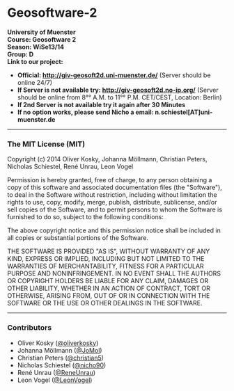 Geosoftware-2
=============

**University of Muenster**<br/>
**Course: Geosoftware 2**<br/>
**Season: WiSe13/14**<br/>
**Group: D** <br/>
**Link to our project:** <br/>
* **Official: http://giv-geosoft2d.uni-muenster.de/** (Server should be online 24/7)<br/>
* **If Server is not available try: http://giv-geosoft2d.no-ip.org/** (Server should be online from 8°° A.M. to 11°° P.M. CET/CEST, Location: Berlin)<br/>
* **If 2nd Server is not available try it again after 30 Minutes**
* **If no option works, please send Nicho a email: n.schiestel[AT]uni-muenster.de** 

***

### The MIT License (MIT)

Copyright (c) 2014 Oliver Kosky, Johanna Möllmann, Christian Peters, Nicholas Schiestel, René Unrau, Leon Vogel

Permission is hereby granted, free of charge, to any person obtaining a copy
of this software and associated documentation files (the "Software"), to deal
in the Software without restriction, including without limitation the rights
to use, copy, modify, merge, publish, distribute, sublicense, and/or sell
copies of the Software, and to permit persons to whom the Software is
furnished to do so, subject to the following conditions:

The above copyright notice and this permission notice shall be included in
all copies or substantial portions of the Software.

THE SOFTWARE IS PROVIDED "AS IS", WITHOUT WARRANTY OF ANY KIND, EXPRESS OR
IMPLIED, INCLUDING BUT NOT LIMITED TO THE WARRANTIES OF MERCHANTABILITY,
FITNESS FOR A PARTICULAR PURPOSE AND NONINFRINGEMENT. IN NO EVENT SHALL THE
AUTHORS OR COPYRIGHT HOLDERS BE LIABLE FOR ANY CLAIM, DAMAGES OR OTHER
LIABILITY, WHETHER IN AN ACTION OF CONTRACT, TORT OR OTHERWISE, ARISING FROM,
OUT OF OR IN CONNECTION WITH THE SOFTWARE OR THE USE OR OTHER DEALINGS IN
THE SOFTWARE.

***

### Contributors

* Oliver Kosky ([@oliverkosky](https://github.com/oliverkosky))
* Johanna Möllmann ([@JoMol](https://github.com/JoMol))
* Christian Peters ([@christian5](https://github.com/christian5))
* Nicholas Schiestel ([@nicho90](https://github.com/nicho90))
* René Unrau ([@ReneUnrau](https://github.com/ReneUnrau))
* Leon Vogel ([@LeonVogel](https://github.com/LeonVogel))
